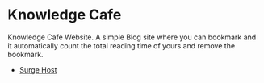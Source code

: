 # Knowledge Cafe

Knowledge Cafe Website.
A simple Blog site where you can bookmark and it automatically count the total reading time of yours and remove the bookmark.

- [Surge Host](https://www.ruthless-cow.surge.sh)